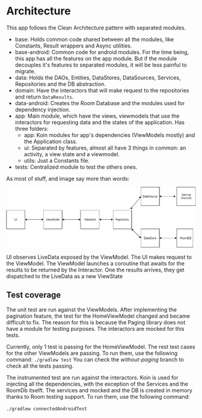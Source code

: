 # Architecture

This app follows the Clean Architecture pattern with separated modules.

* base: Holds common code shared between all the modules, like Constants, Result wrappers and Async utilities.
* base-android: Common code for android modules. For the time being, this app has all the features on the app module. But
if the module decouples it's features to separated modules, it will be less painful to migrate.
* data: Holds the DAOs, Entities, DataStores, DataSources, Services, Repositories and the DB abstraction.
* domain: Have the interactors that will make request to the repositories and return `DataResults`.
* data-android: Creates the Room Database and the modules used for dependency injection.
* app: Main module, which have the views, viewmodels that use the interactors for requesting data and
the states of the application. Has three folders:
  - app: Koin modules for app's dependencies (ViewModels mostly) and the Application class.
  - ui: Separated by features, almost all have 3 things in common: an activity, a view state and a viewmodel.
  - utils: Just a Constants file.
* tests: Centralized module to test the others ones.

As most of stuff, and image say more than words: 

![Diagram](arch_diagram.jpg)

UI observes LiveData exposed by the ViewModel. The UI makes request to the ViewModel.
The ViewModel launches a coroutine that awaits for the results to be returned by the Interactor.
One the results arrives, they get dispatched to the LiveData as a new ViewState

## Test coverage

The unit test are run against the ViewModels. After implementing the pagination feature, the test for the HomeViewModel
changed and became difficult to fix. The reason for this is because the Paging library does not have a module for testing purposes.
The interactors are mocked for this tests.

Currently, only 1 test is passing for the HomeViewModel. The rest test cases for the other ViewModels are passing. To run them, use the following command:
`./gradlew test`
You can check the _without-paging_ branch to check all the tests passing.

The instrumented test are run against the interactors. Koin is used for injecting all the dependencies, with the exception of the Services and the RoomDb itselft.
The services and mocked and the DB is created in memory thanks to Room testing support.
To run them, use the following command:

`./gradlew connectedAndroidTest`
